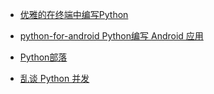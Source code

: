 * [优雅的在终端中编写Python](http://pytlab.org/2017/03/26/%E4%BC%98%E9%9B%85%E7%9A%84%E5%9C%A8%E7%BB%88%E7%AB%AF%E4%B8%AD%E7%BC%96%E5%86%99Python/?hmsr=toutiao.io&utm_medium=toutiao.io&utm_source=toutiao.io)

* [python-for-android Python编写 Android 应用](https://python-for-android.readthedocs.io/en/latest/quickstart/)

* [Python部落](https://python.freelycode.com/)

* [乱谈 Python 并发](https://juejin.im/entry/58c76465da2f605dc5b1506b)

